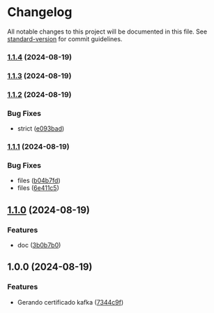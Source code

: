 # Changelog

All notable changes to this project will be documented in this file. See [standard-version](https://github.com/conventional-changelog/standard-version) for commit guidelines.

### [1.1.4](https://github.com/BuuhV-Projects/kafka-certificates-generator/compare/v1.1.3...v1.1.4) (2024-08-19)

### [1.1.3](https://github.com/BuuhV-Projects/kafka-certificates-generator/compare/v1.1.2...v1.1.3) (2024-08-19)

### [1.1.2](https://github.com/BuuhV-Projects/kafka-certificates-generator/compare/v1.1.1...v1.1.2) (2024-08-19)


### Bug Fixes

* strict ([e093bad](https://github.com/BuuhV-Projects/kafka-certificates-generator/commit/e093bad87b0a65ec2a159aafed7fc6a2ae9e558e))

### [1.1.1](https://github.com/BuuhV-Projects/kafka-certificates-generator/compare/v1.1.0...v1.1.1) (2024-08-19)


### Bug Fixes

* files ([b04b7fd](https://github.com/BuuhV-Projects/kafka-certificates-generator/commit/b04b7fdfe34da91a44f90f3f5437ce21463a0742))
* files ([6e411c5](https://github.com/BuuhV-Projects/kafka-certificates-generator/commit/6e411c5d1a330eceb525b07a4ee6455d5df73e72))

## [1.1.0](https://github.com/BuuhV-Projects/kafka-certificates-generator/compare/v1.0.0...v1.1.0) (2024-08-19)


### Features

* doc ([3b0b7b0](https://github.com/BuuhV-Projects/kafka-certificates-generator/commit/3b0b7b05386fb4f96ff7e9d08f347986d610c629))

## 1.0.0 (2024-08-19)


### Features

* Gerando certificado kafka ([7344c9f](https://github.com/BuuhV-Projects/kafka-certificates-generator/commit/7344c9fce66351075965432939aa45723f190507))
